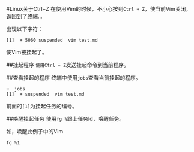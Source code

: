 #Linux关于Ctrl+Z
在使用Vim的时候，不小心按到`Ctrl + Z`，使当前Vim关闭，返回到了终端...

出现以下字符：
```
[1]  + 5060 suspended  vim test.md
```

使Vim被挂起了。


##挂起程序
`使用Ctrl + Z`发送挂起命令到当前程序。

##查看挂起的程序
终端中使用`jobs`查看当前挂起的程序。
```
➜  jobs
[1]  + suspended  vim test.md
```
前面的`[1]`为挂起任务的编号。

##唤醒挂起任务
使用`fg %`跟上任务Id，唤醒任务。

如，唤醒此例子中的Vim
```
fg %1
```